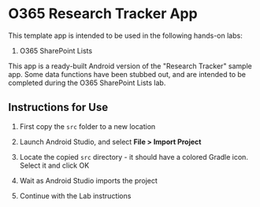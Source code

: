 O365 Research Tracker App
=========================

This template app is intended to be used in the following hands-on labs:

01. O365 SharePoint Lists

This app is a ready-built Android version of the "Research Tracker" sample app.
Some data functions have been stubbed out, and are intended to be completed 
during the O365 SharePoint Lists lab.

## Instructions for Use

01. First copy the `src` folder to a new location

02. Launch Android Studio, and select **File > Import Project**

03. Locate the copied `src` directory - it should have a colored Gradle icon.
    Select it and click OK

04. Wait as Android Studio imports the project

05. Continue with the Lab instructions